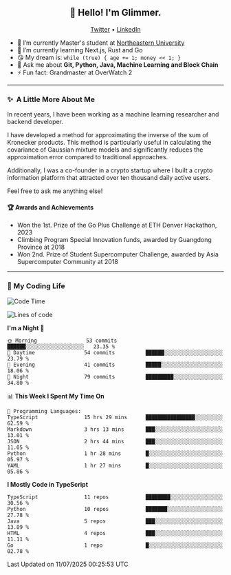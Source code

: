 <h2 align="center">👋 Hello! I'm Glimmer.</h2>
<p align="center">
  <a href="https://twitter.com/glimmerllx">Twitter</a> •
  <a href="https://www.linkedin.com/in/glimmer0x/">LinkedIn</a>
</p>

- 🔭 I’m currently Master's student at [Northeastern University](https://www.northeastern.edu/)
- 🌱 I’m currently learning Next.js, Rust and Go
- 😘 My dream is: `while (true) { age += 1; money << 1; }`
- 💬 Ask me about **Git, Python, Java, Machine Learning and Block Chain**
- ⚡ Fun fact: Grandmaster at OverWatch 2

---
### ✨&nbsp; A Little More About Me
In recent years, I have been working as a machine learning researcher and backend developer. 

I have developed a method for approximating the inverse of the sum of Kronecker products. This method is particularly useful in calculating the covariance of Gaussian mixture models and significantly reduces the approximation error compared to traditional approaches.

Additionally, I was a co-founder in a crypto startup where I built a crypto information platform that attracted over ten thousand daily active users.

Feel free to ask me anything else!

#### 🏆 Awards and Achievements
- Won the 1st. Prize of the Go Plus Challenge at ETH Denver Hackathon, 2023
- Climbing Program Special Innovation funds, awarded by Guangdong Province at 2018
- Won 2nd. Prize of Student Supercomputer Challenge, awarded by Asia Supercomputer Community at 2018

---
### 🤗 My Coding Life
<!--START_SECTION:waka-->
![Code Time](http://img.shields.io/badge/Code%20Time-2%2C003%20hrs%205%20mins-blue)

![Lines of code](https://img.shields.io/badge/From%20Hello%20World%20I%27ve%20Written-2.3%20million%20lines%20of%20code-blue)

**I'm a Night 🦉** 

```text
🌞 Morning                53 commits          ██████░░░░░░░░░░░░░░░░░░░   23.35 % 
🌆 Daytime                54 commits          ██████░░░░░░░░░░░░░░░░░░░   23.79 % 
🌃 Evening                41 commits          █████░░░░░░░░░░░░░░░░░░░░   18.06 % 
🌙 Night                  79 commits          █████████░░░░░░░░░░░░░░░░   34.80 % 
```


📊 **This Week I Spent My Time On** 

```text
💬 Programming Languages: 
TypeScript               15 hrs 29 mins      ████████████████░░░░░░░░░   62.59 % 
Markdown                 3 hrs 13 mins       ███░░░░░░░░░░░░░░░░░░░░░░   13.01 % 
JSON                     2 hrs 44 mins       ███░░░░░░░░░░░░░░░░░░░░░░   11.05 % 
Python                   1 hr 28 mins        █░░░░░░░░░░░░░░░░░░░░░░░░   05.97 % 
YAML                     1 hr 27 mins        █░░░░░░░░░░░░░░░░░░░░░░░░   05.86 % 
```

**I Mostly Code in TypeScript** 

```text
TypeScript               11 repos            ████████░░░░░░░░░░░░░░░░░   30.56 % 
Python                   10 repos            ███████░░░░░░░░░░░░░░░░░░   27.78 % 
Java                     5 repos             ███░░░░░░░░░░░░░░░░░░░░░░   13.89 % 
HTML                     4 repos             ███░░░░░░░░░░░░░░░░░░░░░░   11.11 % 
Go                       1 repo              █░░░░░░░░░░░░░░░░░░░░░░░░   02.78 % 
```




 Last Updated on 11/07/2025 00:25:53 UTC
<!--END_SECTION:waka-->
